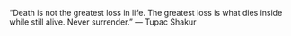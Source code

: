 “Death is not the greatest loss in life. The greatest loss is what dies inside while still alive. Never surrender.”
― Tupac Shakur
